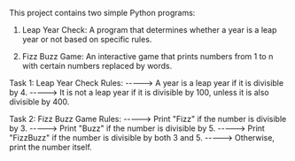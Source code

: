 This project contains two simple Python programs:

1. Leap Year Check:
   A program that determines whether a year is a leap year or not based on specific rules.

2. Fizz Buzz Game:
   An interactive game that prints numbers from 1 to n with certain numbers replaced by words.

Task 1: Leap Year Check
Rules:
-----> A year is a leap year if it is divisible by 4.
-----> It is not a leap year if it is divisible by 100, unless it is also divisible by 400.

Task 2: Fizz Buzz Game
Rules:
-----> Print "Fizz" if the number is divisible by 3.
-----> Print "Buzz" if the number is divisible by 5.
-----> Print "FizzBuzz" if the number is divisible by both 3 and 5.
-----> Otherwise, print the number itself.